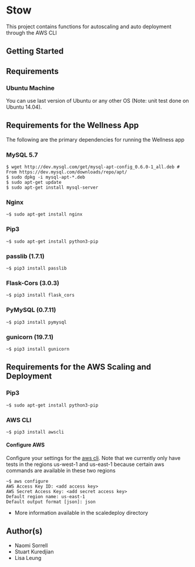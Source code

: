 # Stow
This project contains functions for autoscaling and auto deployment through the AWS CLI
## Getting Started

## Requirements
### Ubuntu Machine
You can use last version of Ubuntu or any other OS 
(Note: unit test done on Ubuntu 14.04).

## Requirements for the Wellness App
The following are the primary dependencies for running the Wellness app

### MySQL 5.7

```
$ wget http://dev.mysql.com/get/mysql-apt-config_0.6.0-1_all.deb # From https://dev.mysql.com/downloads/repo/apt/
$ sudo dpkg -i mysql-apt-*.deb
$ sudo apt-get update
$ sudo apt-get install mysql-server
```
### Nginx

```
~$ sudo apt-get install nginx
```

### Pip3
```
~$ sudo apt-get install python3-pip
```

### passlib (1.7.1)
```
~$ pip3 install passlib
```

### Flask-Cors (3.0.3)
```
~$ pip3 install flask_cors
```

### PyMySQL (0.7.11)
```
~$ pip3 install pymysql
```

### gunicorn (19.7.1) 
```
~$ pip3 install gunicorn
```

## Requirements for the AWS Scaling and Deployment
### Pip3
```
~$ sudo apt-get install python3-pip
```
### AWS CLI
```
~$ pip3 install awscli
```

#### Configure AWS
Configure your settings for the [aws cli](http://docs.aws.amazon.com/cli/latest/userguide/cli-chap-getting-started.html).  Note that we currently only have tests in the regions us-west-1 and us-east-1 because certain aws commands are available in these two regions
```
~$ aws configure
AWS Access Key ID: <add access key> 
AWS Secret Access Key: <add secret access key>
Default region name: us-east-1
Default output format [json]: json
```

* More information available in the scaledeploy directory



## Author(s)
* Naomi Sorrell
* Stuart Kuredjian
* Lisa Leung 
